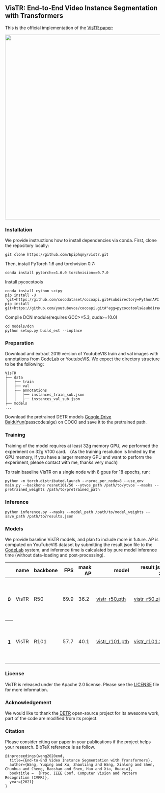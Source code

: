 ## VisTR: End-to-End Video Instance Segmentation with Transformers

This is the official implementation of the [VisTR paper](https://arxiv.org/abs/2011.14503):

<p align="center">
<img src="https://user-images.githubusercontent.com/16319629/110786946-b99aa080-82a7-11eb-98e4-85478ca4eeac.png" width="600">
</p>


### Installation
We provide instructions how to install dependencies via conda.
First, clone the repository locally:
```
git clone https://github.com/Epiphqny/vistr.git
```
Then, install PyTorch 1.6 and torchvision 0.7:
```
conda install pytorch==1.6.0 torchvision==0.7.0
```
Install pycocotools
```
conda install cython scipy
pip install -U 'git+https://github.com/cocodataset/cocoapi.git#subdirectory=PythonAPI'
pip install git+https://github.com/youtubevos/cocoapi.git#"egg=pycocotools&subdirectory=PythonAPI"
```
Compile DCN module(requires GCC>=5.3, cuda>=10.0)
```
cd models/dcn
python setup.py build_ext --inplace
```

### Preparation

Download and extract 2019 version of YoutubeVIS  train and val images with annotations from
[CodeLab](https://competitions.codalab.org/competitions/20128#participate-get_data) or [YoutubeVIS](https://youtube-vos.org/dataset/vis/).
We expect the directory structure to be the following:
```
VisTR
├── data
│   ├── train
│   ├── val
│   ├── annotations
│   │   ├── instances_train_sub.json
│   │   ├── instances_val_sub.json
├── models
...
```

Download the pretrained DETR models [Google Drive](https://drive.google.com/drive/folders/1DlN8uWHT2WaKruarGW2_XChhpZeI9MFG?usp=sharing) [BaiduYun](https://pan.baidu.com/s/12omUNDRjhAeGZ5olqQPpHA)(passcode:alge) on COCO and save it to the pretrained path.


### Training

Training of the model requires at least 32g memory GPU, we performed the experiment on 32g V100 card. （As the training resolution is limited by the GPU memory, if you have a larger memory GPU and want to perform the experiment, please contact with me, thanks very much)

To train baseline VisTR on a single node with 8 gpus for 18 epochs, run:
```
python -m torch.distributed.launch --nproc_per_node=8 --use_env main.py --backbone resnet101/50 --ytvos_path /path/to/ytvos --masks --pretrained_weights /path/to/pretrained_path
```

### Inference

```
python inference.py --masks --model_path /path/to/model_weights --save_path /path/to/results.json
```

### Models

We provide baseline VisTR models, and plan to include more in future. AP is computed on YouTubeVIS dataset by submitting the result json file to the [CodeLab](https://competitions.codalab.org/competitions/20128#results) system, and inference time is calculated by pure model inference time (without data-loading and post-processing).

   <table>
     <thead>
       <tr style="text-align: right;">
         <th></th>
         <th>name</th>
         <th>backbone</th>
         <th>FPS</th>
         <th>mask AP</th>
         <th>model</th>
         <th>result json zip</th>
         <th>detailed AP </th>
       </tr>
     </thead>
     <tbody>
       <tr>
         <th>0</th>
         <td>VisTR</td>
         <td>R50</td>
         <td>69.9</td>
         <td>36.2</td>
         <td><a href="https://drive.google.com/file/d/10lfe_QJSoZJzcJKxWoxt67QbJG35X55e/view?usp=sharing">vistr_r50.pth </a></td>
         <td><a href="https://drive.google.com/file/d/1vnZvxFR94EQ5TsrWixe368WMnqJ2KHIv/view?usp=sharing">vistr_r50.zip</a></td>
       <td><p align="center">
<img src="https://user-images.githubusercontent.com/16319629/115868905-b4686e00-a46f-11eb-9fe0-c9170026fca9.png" width="100">


</p></td>
       </tr>
       <tr>
         <th>1</th>
         <td>VisTR</td>
         <td>R101</td>
         <td>57.7</td>
         <td>40.1</td>
         <td><a href="https://drive.google.com/file/d/1WTkrpbITPsjVQESaetgI-nPyjQybRc2M/view?usp=sharing">vistr_r101.pth </a></td>
         <td><a href="https://drive.google.com/file/d/1bfZO3MNF9e0aO0W8vwnALsf_m84lCFfb/view?usp=sharing">vistr_r101.zip</a></td>
       <td>
          <p align="center">
<img src="https://user-images.githubusercontent.com/16319629/115869052-e974c080-a46f-11eb-92e3-1778aad83c71.png" width="100">
</p>
</td>
       </tr>
   </table>


### License

VisTR is released under the Apache 2.0 license. Please see the [LICENSE](LICENSE) file for more information.

### Acknowledgement
We would like to thank the [DETR](https://github.com/facebookresearch/detr) open-source project for its awesome work, part of the code are modified from its project.

### Citation

Please consider citing our paper in your publications if the project helps your research. BibTeX reference is as follow.

```
@inproceedings{wang2020end,
  title={End-to-End Video Instance Segmentation with Transformers},
  author={Wang, Yuqing and Xu, Zhaoliang and Wang, Xinlong and Shen, Chunhua and Cheng, Baoshan and Shen, Hao and Xia, Huaxia},
  booktitle =  {Proc. IEEE Conf. Computer Vision and Pattern Recognition (CVPR)},
  year={2021}
}
```

